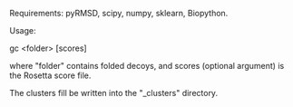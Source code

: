 Requirements:  pyRMSD, scipy, numpy, sklearn, Biopython.


Usage:

gc \<folder\> [scores]

where "folder" contains folded decoys, and scores (optional argument) is the Rosetta score file.

The clusters fill be written into the "<folder>_clusters" directory.
